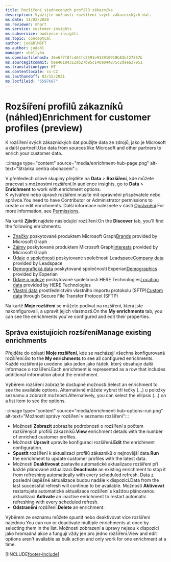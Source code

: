 ```yaml
---
title: Rozšíření sjednocených profilů zákazníka
description: Využijte možnosti rozšíření svých zákaznických dat.
ms.date: 11/02/2020
ms.reviewer: mhart
ms.service: customer-insights
ms.subservice: audience-insights
ms.topic: conceptual
author: jodahlMSFT
ms.author: jodahl
manager: shellyha
ms.openlocfilehash: 36e6f7f8fcd64fc2591e913910918b83bf27567b
ms.sourcegitcommit: bae40184312ab27b95c140a044875c2daea37951
ms.translationtype: HT
ms.contentlocale: cs-CZ
ms.lasthandoff: 03/15/2021
ms.locfileid: "5597687"
---
```

# <a name="enrichment-for-customer-profiles-preview"></a><span data-ttu-id="d224b-103">Rozšíření profilů zákazníků (náhled)</span><span class="sxs-lookup"><span data-stu-id="d224b-103">Enrichment for customer profiles (preview)</span></span>

<span data-ttu-id="d224b-104">K rozšíření svých zákaznických dat použijte data ze zdrojů, jako je Microsoft a další partneři.</span><span class="sxs-lookup"><span data-stu-id="d224b-104">Use data from sources like Microsoft and other partners to enrich your customer data.</span></span>

:::image type="content" source="media/enrichment-hub-page.png" alt-text="Stránka centra obohacení":::

<span data-ttu-id="d224b-106">V přehledech cílové skupiny přejděte na **Data** > **Rozšíření**, kde můžete pracovat s možnostmi rozšíření.</span><span class="sxs-lookup"><span data-stu-id="d224b-106">In audience insights, go to **Data** > **Enrichment** to work with enrichment options.</span></span>    
<span data-ttu-id="d224b-107">K vytváření nebo úpravě rozšíření musíte mít oprávnění přispěvatele nebo správce.</span><span class="sxs-lookup"><span data-stu-id="d224b-107">You need to have Contributor or Administrator permissions to create or edit enrichments.</span></span> <span data-ttu-id="d224b-108">Další informace naleznete v části [Oprávnění](permissions.md).</span><span class="sxs-lookup"><span data-stu-id="d224b-108">For more information, see [Permissions](permissions.md).</span></span>

<span data-ttu-id="d224b-109">Na kartě **Zjistit** najdete následující rozšíření:</span><span class="sxs-lookup"><span data-stu-id="d224b-109">On the **Discover** tab, you'll find the following enrichments:</span></span>

- <span data-ttu-id="d224b-110">[Značky](enrichment-microsoft-graph.md) poskytované produktem Microsoft Graph</span><span class="sxs-lookup"><span data-stu-id="d224b-110">[Brands](enrichment-microsoft-graph.md) provided by Microsoft Graph</span></span>
- <span data-ttu-id="d224b-111">[Zájmy](enrichment-microsoft-graph.md) poskytované produktem Microsoft Graph</span><span class="sxs-lookup"><span data-stu-id="d224b-111">[Interests](enrichment-microsoft-graph.md) provided by Microsoft Graph</span></span>
- <span data-ttu-id="d224b-112">[Údaje o společnosti](enrichment-leadspace.md) poskytované společností Leadspace</span><span class="sxs-lookup"><span data-stu-id="d224b-112">[Company data](enrichment-leadspace.md) provided by Leadspace</span></span>
- <span data-ttu-id="d224b-113">[Demografická data](enrichment-experian.md) poskytované společností Experian</span><span class="sxs-lookup"><span data-stu-id="d224b-113">[Demographics](enrichment-experian.md) provided by Experian</span></span>
- <span data-ttu-id="d224b-114">[Údaje o poloze](enrichment-here.md) poskytované společností HERE Technologies</span><span class="sxs-lookup"><span data-stu-id="d224b-114">[Location data](enrichment-here.md) provided by HERE Technologies</span></span>
- <span data-ttu-id="d224b-115">[Vlastní data](enrichment-SFTP-custom-import.md) prostřednictvím vlastního importu protokolu (SFTP)</span><span class="sxs-lookup"><span data-stu-id="d224b-115">[Custom data](enrichment-SFTP-custom-import.md) through Secure File Transfer Protocol (SFTP)</span></span>

<span data-ttu-id="d224b-116">Na kartě **Moje rozšíření** se můžete podívat na rozšíření, která jste nakonfigurovali, a upravit jejich vlastnosti.</span><span class="sxs-lookup"><span data-stu-id="d224b-116">On the **My enrichments** tab, you can see the enrichments you've configured and edit their properties.</span></span>

## <a name="manage-existing-enrichments"></a><span data-ttu-id="d224b-117">Správa existujících rozšíření</span><span class="sxs-lookup"><span data-stu-id="d224b-117">Manage existing enrichments</span></span>

<span data-ttu-id="d224b-118">Přejděte do oblasti **Moje rozšíření**, kde se nacházejí všechna konfigurovaná rozšíření.</span><span class="sxs-lookup"><span data-stu-id="d224b-118">Go to the **My enrichments** to see all configured enrichments.</span></span> <span data-ttu-id="d224b-119">Každé rozšíření je uvedeno jako jeden jako řádek, který obsahuje další informace o rozšíření.</span><span class="sxs-lookup"><span data-stu-id="d224b-119">Each enrichment is represented as a row that includes additional information about the enrichment.</span></span>

<span data-ttu-id="d224b-120">Výběrem rozšíření zobrazíte dostupné možnosti.</span><span class="sxs-lookup"><span data-stu-id="d224b-120">Select an enrichment to see the available options.</span></span> <span data-ttu-id="d224b-121">Alternativně můžete vybrat tři tečky (...) u položky seznamu a zobrazit možnosti.</span><span class="sxs-lookup"><span data-stu-id="d224b-121">Alternatively, you can select the ellipsis (...) on a list item to see the options.</span></span>

:::image type="content" source="media/enrichment-hub-options-run.png" alt-text="Možnosti správy rozšíření v seznamu rozšíření":::

- <span data-ttu-id="d224b-123">Možností **Zobrazit** zobrazíte podrobnosti o rozšíření s počtem rozšířených profilů zákazníků.</span><span class="sxs-lookup"><span data-stu-id="d224b-123">**View** enrichment details with the number of enriched customer profiles.</span></span>
- <span data-ttu-id="d224b-124">Možností **Upravit** upravíte konfiguraci rozšíření.</span><span class="sxs-lookup"><span data-stu-id="d224b-124">**Edit** the enrichment configuration.</span></span>
- <span data-ttu-id="d224b-125">**Spustit** rozšíření k aktualizaci profilů zákazníků o nejnovější data.</span><span class="sxs-lookup"><span data-stu-id="d224b-125">**Run** the enrichment to update customer profiles with the latest data.</span></span>
- <span data-ttu-id="d224b-126">Možností **Deaktivovat** zastavíte automatické aktualizace rozšíření při každé plánované aktualizaci.</span><span class="sxs-lookup"><span data-stu-id="d224b-126">**Deactivate** an existing enrichment to stop it from refreshing automatically with every scheduled refresh.</span></span> <span data-ttu-id="d224b-127">Data z poslední úspěšné aktualizace budou nadále k dispozici.</span><span class="sxs-lookup"><span data-stu-id="d224b-127">Data from the last successful refresh will continue to be available.</span></span> <span data-ttu-id="d224b-128">Možností **Aktivovat** restartujete automatické aktualizace rozšíření s každou plánovanou aktualizací.</span><span class="sxs-lookup"><span data-stu-id="d224b-128">**Activate** an inactive enrichment to restart automatic refreshing with every scheduled refresh.</span></span>
- <span data-ttu-id="d224b-129">**Odstranění** rozšíření.</span><span class="sxs-lookup"><span data-stu-id="d224b-129">**Delete** an enrichment.</span></span>

<span data-ttu-id="d224b-130">Výběrem ze seznamu můžete spustit nebo deaktivovat více rozšíření najednou.</span><span class="sxs-lookup"><span data-stu-id="d224b-130">You can run or deactivate multiple enrichments at once by selecting them in the list.</span></span> <span data-ttu-id="d224b-131">Možnosti zobrazení a úpravy nejsou k dispozici jako hromadná akce a fungují vždy jen pro jedno rozšíření.</span><span class="sxs-lookup"><span data-stu-id="d224b-131">View and edit options aren't available as bulk action and only work for one enrichment at a time.</span></span>


[!INCLUDE[footer-include](../includes/footer-banner.md)]